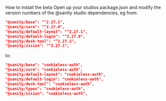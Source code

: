 How to install the beta
Open up your studios package.json and modify the version numbers of the @sanity studio dependencies, eg from:

```json
"@sanity/base": "^2.27.1",
"@sanity/core": "^2.27.0",
"@sanity/default-layout": "^2.27.1",
"@sanity/default-login": "^2.27.0",
"@sanity/desk-tool": "^2.27.1",
"@sanity/vision": "^2.27.1",
```
to:
```json
"@sanity/base": "cookieless-auth",
"@sanity/core": "cookieless-auth",
"@sanity/default-layout": "cookieless-auth",
"@sanity/default-login": "cookieless-auth",
"@sanity/desk-tool": "cookieless-auth",
"@sanity/types": "cookieless-auth",
"@sanity/vision": "cookieless-auth",
```
